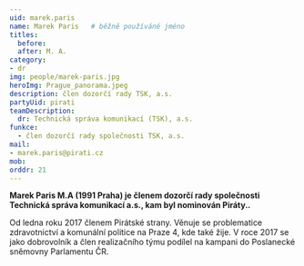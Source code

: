 ```yaml
---
uid: marek.paris
name: Marek Paris  	# běžně používáné jméno
titles:
  before: 
  after: M. A.
category:
- dr
img: people/marek-paris.jpg
heroImg: Prague_panorama.jpeg
description: člen dozorčí rady TSK, a.s.
partyUid: pirati
teamDescription:
  dr: Technická správa komunikací (TSK), a.s.
funkce:
  - člen dozorčí rady společnosti TSK, a.s.
mail:
- marek.paris@pirati.cz
mob:			 
orddr: 21
---
```


**Marek Paris M.A (1991 Praha) je členem dozorčí rady společnosti Technická správa komunikací a.s., kam byl nominován Piráty..** 

Od ledna roku 2017 členem Pirátské strany. Věnuje se problematice zdravotnictví a komunální politice na Praze 4, kde také žije. V roce 2017 se jako dobrovolník a člen realizačního týmu podílel na kampani do Poslanecké sněmovny Parlamentu ČR.
